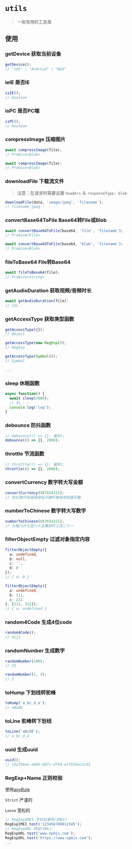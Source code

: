 # `utils`

> 一些常用的工具类

## 使用

### getDevice 获取当前设备
``` ts
getDevice();
// "iOS" | "Android" | "Web"
```
### ieIE 是否IE
``` ts
isIE();
// boolean
```
### isPC 是否PC端
``` ts
isPC();
// boolean
```
### compressImage 压缩图片
``` ts
await compressImage(file);
// Promise<Blob>

await compressImage(file);
// Promise<Blob>
```
### downloadFile 下载流文件
> 注意：在请求时需要设置 `headers` 头 `responseType: blob` 
``` ts
downloadFile(data, 'image/jpeg', 'filename');
// filename.jpeg
```
### convertBase64ToFile Base64转File或Blob
``` ts
await convertBase64ToFile(base64, 'file', 'filename');
// Promise<File>

await convertBase64ToFile(base64, 'blob', 'filename');
// Promise<Blob>
```
### fileToBase64 File转Base64
``` ts
await fileToBase64(file);
// Promise<string>
```
### getAudioDuration 获取视频/音频时长
``` ts
await getAudioDuration(file);
// 12s
```
### getAccessType 获取类型函数
``` ts
getAccessType({});
// Object

getAccessType(new RegExp());
// RegExp

getAccessType(Symbol());
// Symbol

...
```
### sleep 休眠函数
``` ts
async function() {
  await sleep(3000);
  // 3s ----
  console.log('log');
}
```
### debounce 防抖函数
``` ts
// debounce(() => {}, 毫秒);
debounce(() => {}, 2000);
```
### throttle 节流函数
``` ts
// throttle(() => {}, 毫秒);
throttle(() => {}, 2000);
```
### convertCurrency 数字转大写金额
``` ts
convertCurrency(987654321);
// 玖亿捌仟柒佰陆拾伍万肆仟叁佰贰拾壹元整
```
### numberToChinese 数字转大写数字
``` ts
numberToChinese(987654321);
// 九億八仟七百六十五萬四仟三百二十一
```
### filterObjectEmpty 过滤对象指定内容
``` ts
filterObjectEmpty({
  a: undefined,
  b: null,
  c: '',
  d: 0
});
// { d: 0 }

filterObjectEmpty({
  a: undefined,
  b: 111,
  c: 222
}, [111, 222]);
// { a: undefined }
```
### random4Code 生成4位code
``` ts
random4Code();
// dsj1
```
### randomNumber 生成数字
``` ts
randomNumber(100);
// 32

randomNumber(1, 3);
// 2
```
### toHump 下划线转驼峰
``` ts
toHump('a_bc_d_e');
// aBcDE
```
### toLine 驼峰转下划线
``` ts
toLine('aBcDE');
// a_bc_d_e
```
### uuid 生成uuid
``` ts
uuid();
// 15afbbae-a98b-b07c-df94-e2f916ac1cd1
```

### RegExp+Name 正则校验
使用[anyRule](https://any86.github.io/any-rule/)

`Strict` 严谨的
 
`Loose` 宽松的

``` ts
// RegExpIMEI 手机机身码(IMEI)
RegExpIMEI.test('123456789012345');
// RegExpURL 网址(URL)
RegExpURL.test('www.npmjs.com');
RegExpURL.test('https://www.npmjs.com');
...
```
